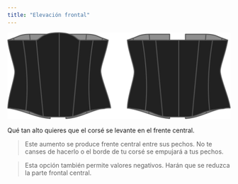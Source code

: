 ```yaml
---
title: "Elevación frontal"
---
```


![La opción de ascenso frontal en la Catedral](./frontrise.svg)

Qué tan alto quieres que el corsé se levante en el frente central.

> Este aumento se produce frente central entre sus pechos. No te canses de hacerlo o el borde de tu corsé se empujará a tus pechos.

> Esta opción también permite valores negativos. Harán que se reduzca la parte frontal central.




